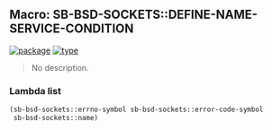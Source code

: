 ## Macro: SB-BSD-SOCKETS::DEFINE-NAME-SERVICE-CONDITION
[![package](https://img.shields.io/badge/Package-SB--BSD--SOCKETS-5f9ea0.svg?style=social&colorA=999999)](../) [![type](https://img.shields.io/badge/Type-Macro-5f9ea0.svg?style=social&colorA=999999)](../#macro) 

> No description.

### Lambda list
```cl
(sb-bsd-sockets::errno-symbol sb-bsd-sockets::error-code-symbol
 sb-bsd-sockets::name)
```
